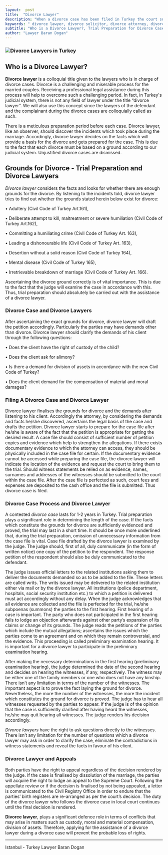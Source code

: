 ```yaml
---
layout:  post
title:  "Divorce Lawyer"
description: "When a divorce case has been filed in Turkey the court suggest mediation, collaboration and negotiation to both sides. Divorce lawyers play significant role in court and out of court to handle divorce process.  In Turkey the most of divorce lawyers/attorneys  practice in Istanbul city "
keywords: " divorce lawyer, divorce solicitor, divorce attorney, divorce lawyers in istanbul, divorce lawyers in turkey, law office, law firm"
subtitle: "Who is a Divorce Lawyer?, Trial Preparation for Divorce Case and Divorce Lawyers, Filing A Divorce Case and Divorce Attorney, Divorce Case Process in Turkey,  How to Appeal against a Divorce Case Decision , Divorce Lawyers/Attorneys in Istanbul"
author: "Lawyer Baran Dogan"
---
```


### ![Divorce Lawyers in Turkey](https://camo.githubusercontent.com/f92a01a3fe083bb46defa61503a3889218a37e19/687474703a2f2f692e68697a6c69726573696d2e636f6d2f346b375834702e6a7067 "Divorce Lawyers/Attorneys")



## Who is a Divorce Lawyer? 

**Divorce lawyer** is a colloquial title given to the lawyers who is in charge of divorce cases. Divorce is a challenging and miserable process for the married couples. Receiving a professional legal assistance during this process will help to overcome such a challenging period. In fact, in Turkey's judicial system, there is not any field of lawyer under the title “divorce lawyer”. We will also use this concept since the lawyers of the defendant and the complainant during the divorce cases are colloquially called as such. 

There is a meticulous preparation period before each case. Divorce lawyer, like an observer, should discover the incidents which took place during the marriage. Accordingly, divorce lawyer decides on the facts which will provide a basis for the divorce and gets prepared for the case. This is due to the fact that each divorce must be based on a ground according to our judicial system. Unjustified divorce cases are dismissed. 

## Grounds for Divorce - Trial Preparation and Divorce Lawyers

*Divorce lawyer* considers the facts and looks for whether there are enough grounds for the divorce. By listening to the incidents told, divorce lawyer tries to find out whether the grounds stated herein below exist for divorce: 

•	Adultery (Civil Code of Turkey Art.161), 

•	Deliberate attempt to kill, maltreatment or severe humiliation (Civil Code of Turkey Art.162), 

•	Committing a humiliating crime (Civil Code of Turkey Art. 163), 

•	Leading a dishonourable life (Civil Code of Turkey Art. 163), 

•	Desertion without a solid reason (Civil Code of Turkey 164),

•	Mental disease (Civil Code of Turkey 165),

•	Irretrievable breakdown of marriage (Civil Code of Turkey Art. 166).

Ascertaining the divorce ground correctly is of vital importance. This is due to the fact that the judge will examine the case in accordance with this. Thus, trial preparation should absolutely be carried out with the assistance of a divorce lawyer. 

### Divorce Case and Divorce Lawyers 

After ascertaining the exact grounds for divorce, divorce lawyer will draft the petition accordingly. Particularly the parties may have demands other than divorce. Divorce lawyer should clarify the demands of his client through the following questions: 

•	Does the client have the right of custody of the child? 

•	Does the client ask for alimony? 

•	Is there a demand for division of assets in accordance with the new Civil Code of Turkey?

•	Does the client demand for the compensation of material and moral damages? 

### Filing A Divorce Case and Divorce Lawyer

Divorce lawyer finalises the grounds for divorce and the demands after listening to his client. Accordingly the attorney, by considering the demands and facts he/she discovered, ascertains the legal basis of the case and drafts the petition. Divorce lawyer starts to prepare for the case file after he/she is aware of the fact that the petition is appropriate for getting the desired result. A case file should consist of sufficient number of petition copies and evidence which help to strengthen the allegations. If there exists documentary evidence to which the attorney can access, they should be physically included in the case file for certain. If the documentary evidence cannot be accessed while preparing the case file, the divorce lawyer will indicate the location of the evidence and request the court to bring them to the trial. Should witness statements be relied on as evidence, names, surnames and addresses of the witnesses should be submitted to the court within the case file. After the case file is perfected as such, court fees and expenses are deposited to the cash office and the file is submitted. Thus divorce case is filed. 

### Divorce Case Process and Divorce Lawyer 

A contested *divorce case* lasts for 1-2 years in Turkey. Trial preparation plays a significant role in determining the length of the case. If the facts which constitute the grounds for divorce are sufficiently evidenced and proved, the trial may last in a short time. It should be once more underlined that, during the trial preparation, omission of unnecessary information from the case file is vital. Case file drafted by the divorce lawyer is examined by the judge. The judge should, first of all, duly communicate (in the form of written notice) one copy of the petition to the respondent. The response petition of the respondent should also be duly communicated to the defendant. 

The judge issues official letters to the related institutions asking them to deliver the documents demanded so as to be added to the file. These letters are called writs. The writs issued may be delivered to the related institution either via mail or by the divorce lawyer. All institutions (police department, hospitals, social security institution etc.) to which a petition is delivered must act accordingly without any delay. When the judge acknowledges that all evidence are collected and the file is perfected for the trial, he/she subpoenas (summons) the parties to the first hearing. First hearing of a case is important. The party who does not participated in the first hearing fails to lodge an objection afterwards against other party’s expansion of its claims or change of its grounds. The judge reads the petitions of the parties which include the mutual allegations; ascertains the issues which the parties come to an agreement and on which they remain controversial, and the evidence. This proceeding is called preliminary examination hearing. It is important for a divorce lawyer to participate in the preliminary examination hearing.

After making the necessary determinations in the first hearing (preliminary examination hearing), the judge determined the date of the second hearing and decides on hearing the witnesses, if any, respectively. The witness may be either one of the family members or one who does not have any kinship. There isn’t any limitation in terms of the number of the witnesses. The important aspect is to prove the fact laying the ground for divorce. Nevertheless, the more the number of the witnesses, the more the incident which constitutes the ground for divorce is proved. The judge has to hear all witnesses requested by the parties to appear. If the judge is of the opinion that the case is sufficiently clarified after having heard the witnesses, he/she may quit hearing all witnesses. The judge renders his decision accordingly.

*Divorce lawyers* have the right to ask questions directly to the witnesses. There isn’t any limitation for the number of questions which a divorce lawyer may ask in order to clarify the case, eliminate the contradictions in witness statements and reveal the facts in favour of his client. 

### Divorce Lawyer and Appeals 

Both parties have the right to appeal regardless of the decision rendered by the judge. If the case is finalised by dissolution of the marriage, the parties will acquire the right to lodge an appeal to the Supreme Court. Following the appellate review or if the decision is finalised by not being appealed, a letter is communicated to the Civil Registry Office in order to endure that the parties’ birth registers are re-arranged as per the court’s decision.  The duty of the divorce lawyer who follows the divorce case in local court continues until the final decision is rendered. 

**Divorce lawyer**, plays a significant defence role in terms of conflicts that may arise in matters such as custody, moral and material compensation, division of assets. Therefore, applying for the assistance of a divorce lawyer during a divorce case will prevent the probable loss of rights. 


______________________________________________________________________________________________________________________________________

Istanbul - Turkey Lawyer Baran Dogan



